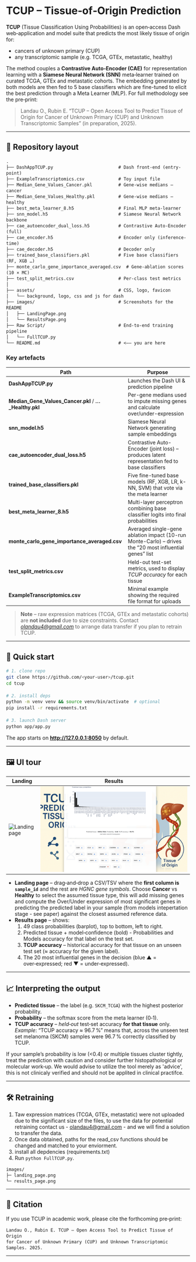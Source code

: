# TCUP – Tissue‑of‑Origin Prediction

**TCUP** (Tissue Classification Using Probabilities) is an open‑access Dash web‑application and model suite that predicts the most likely tissue of origin for:

* cancers of unknown primary (CUP)  
* any transcriptomic sample (e.g. TCGA, GTEx, metastatic, healthy)

The method couples a **Contrastive Auto‑Encoder (CAE)** for representation learning with a **Siamese Neural Network (SNN)** meta‑learner trained on curated TCGA, GTEx and metastatic cohorts. The embedding generated by both models are then fed to 5 base classifiers which are fine-tuned to elicit the best prediction through a Meta Learner (MLP).   For full methodology see the pre‑print:

> Landau O., Rubin E. “TCUP – Open Access Tool to Predict Tissue of Origin for Cancer of Unknown Primary (CUP) and Unknown Transcriptomic Samples” (in preparation, 2025).

---

## 🌳 Repository layout

```text
.
├── DashAppTCUP.py                         # Dash front-end (entry-point)
├── ExampleTranscriptomics.csv             # Toy input file
├── Median_Gene_Values_Cancer.pkl          # Gene-wise medians – cancer
├── Median_Gene_Values_Healthy.pkl         # Gene-wise medians – healthy
├── best_meta_learner_8.h5                 # Final MLP meta-learner
├── snn_model.h5                           # Siamese Neural Network backbone
├── cae_autoencoder_dual_loss.h5           # Contrastive Auto-Encoder (full)
├── cae_encoder.h5                         # Encoder only (inference-time)
├── cae_decoder.h5                         # Decoder only
├── trained_base_classifiers.pkl           # Five base classifiers (RF, XGB …)
├── monte_carlo_gene_importance_averaged.csv  # Gene-ablation scores (10 × MC)
├── test_split_metrics.csv                 # Per-class test metrics
│
├── assets/                                # CSS, logo, favicon
│   └── background, logo, css and js for dash
├── images/                                # Screenshots for the README
│   ├── LandingPage.png
│   └── ResultsPage.png
├── Raw Script/                            # End-to-end training pipeline
│   └── FullTCUP.py
└── README.md                              # <–– you are here

```

### Key artefacts

| Path | Purpose |
|------|---------|
| **DashAppTCUP.py** | Launches the Dash UI & prediction pipeline |
| **Median_Gene_Values_Cancer.pkl** / **…_Healthy.pkl** | Per-gene medians used to impute missing genes and calculate over/under-expression |
| **snn_model.h5** | Siamese Neural Network generating sample embeddings |
| **cae_autoencoder_dual_loss.h5** | Contrastive Auto-Encoder (joint loss) – produces latent representation fed to base classifiers |
| **trained_base_classifiers.pkl** | Five fine-tuned base models (RF, XGB, LR, k-NN, SVM) that vote via the meta learner |
| **best_meta_learner_8.h5** | Multi-layer perceptron combining base classifier logits into final probabilities |
| **monte_carlo_gene_importance_averaged.csv** | Averaged single-gene ablation impact (10-run Monte-Carlo) – drives the “20 most influential genes” list |
| **test_split_metrics.csv** | Held-out test-set metrics, used to display *TCUP accuracy* for each tissue |
| **ExampleTranscriptomics.csv** | Minimal example showing the required file format for uploads |

> **Note** – raw expression matrices (TCGA, GTEx and metastatic cohorts) are **not included** due to size constraints. Contact *olandau4@gmail.com* to arrange data transfer if you plan to retrain TCUP.

---

## 🚀 Quick start

```bash
# 1. clone repo
git clone https://github.com/<your‑user>/tcup.git
cd tcup

# 2. install deps
python -m venv venv && source venv/bin/activate  # optional
pip install -r requirements.txt

# 3. launch Dash server
python app/app.py
```

The app starts on **http://127.0.0.1:8050** by default.

---

## 🖼  UI tour

| Landing | Results |
|---------|---------|
| ![Landing page](images/LandingPage.png) | ![Results page](images/ResultsPage.png) |

* **Landing page** – drag‑and‑drop a CSV/TSV where the **first column is `sample_id`** and the rest are *HGNC gene symbols*. Choose **Cancer** vs **Healthy** to select the assumed tissue type, this will add missing genes and compute the Over/Under expression of most significant genes in predicting the predicted label in your sample (from models intepertation stage - see paper) against the closest assumed reference data.  
* **Results page** – shows:  
  1. 49 class probabilities (barplot), top to bottom, left to right.  
  2. Predicted tissue + model‑confidence (bold) - Probabilities and Models accuracy for that label on the test set.  
  3. **TCUP accuracy** – historical accuracy for that tissue on an unseen test set (≈ accuracy for the given label).  
  4. The 20 most influential genes in the decision (blue ▲ = over‑expressed; red ▼ = under‑expressed).

---

## 📈 Interpreting the output

* **Predicted tissue** – the label (e.g. `SKCM_TCGA`) with the highest posterior probability.  
* **Probability** – the softmax score from the meta learner (0‑1).  
* **TCUP accuracy** – *held‑out* test‑set accuracy **for that tissue** only.  
  *Example*: “TCUP accuracy ≈ 96.7 %” means that, across the unseen test set melanoma (SKCM) samples were 96.7 %  correctly classified by TCUP.

If your sample’s probability is low (<0.4) or multiple tissues cluster tightly, treat the prediction with caution and consider further histopathological or molecular work‑up. We would advise to utilize the tool merely as 'advice', this is not clinicaly verified and should not be applited in clinical practifce.  

---

## 🛠  Retraining

1. Taw expression matrices (TCGA, GTEx, metastatic) were not uploaded due to the significant size of the files, to use the data for potential retraining contact us - olandau4@gmail.com - and we will find a solution to transfer the data. 
2. Once data obtained, paths for the read_csv functions should be changed and matched to your enviorment.
3. install all depdencies (requirements.txt)
4. Run `python FullTCUP.py`.  


```
images/
├─ landing_page.png
└─ results_page.png
```
---

## 📜 Citation

If you use TCUP in academic work, please cite the forthcoming pre‑print:

```
Landau O., Rubin E. TCUP – Open Access Tool to Predict Tissue of Origin
for Cancer of Unknown Primary (CUP) and Unknown Transcriptomic Samples. 2025.
```

---
